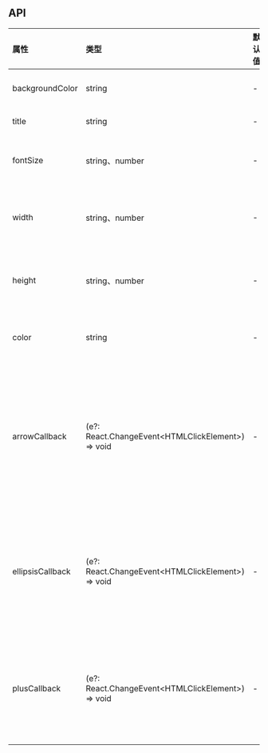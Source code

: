 ## API

| 属性             | 类型                                                    | 默认值 | 说明                     |
| :--------------- | :------------------------------------------------------ | :----- | :----------------------- |
| backgroundColor  | string                                                  | -      | 背景色                   |
| title            | string                                                  | -      | 标题                     |
| fontSize         | string、number                                          | -      | 字体大小                 |
| width            | string、number                                          | -      | 输入框框度               |
| height           | string、number                                          | -      | 输入框高度               |
| color            | string                                                  | -      | 字体颜色                 |
| arrowCallback    | (e?: React.ChangeEvent&lt;HTMLClickElement&gt;) => void | -      | 点击箭头和标题的回调函数 |
| ellipsisCallback | (e?: React.ChangeEvent&lt;HTMLClickElement&gt;) => void | -      | 点击省略号的回调函数     |
| plusCallback     | (e?: React.ChangeEvent&lt;HTMLClickElement&gt;) => void | -      | 点击加号的回调函数       |
